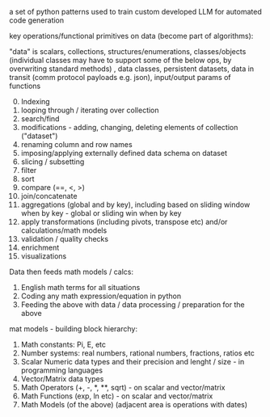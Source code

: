 a set of python patterns used to train custom developed LLM for automated code generation

key operations/functional primitives on data (become part of algorithms):

"data" is scalars, collections, structures/enumerations, classes/objects (individual classes may have to support some of the below ops, by overwriting standard methods)
 , data classes, persistent datasets, data in transit (comm protocol payloads e.g. json), input/output params of functions

0. Indexing
1. looping through / iterating over collection
1. search/find
2. modifications - adding, changing, deleting elements of collection ("dataset")
3. renaming column and row names
4. imposing/applying externally defined data schema on dataset
2. slicing / subsetting
3. filter
4. sort
5. compare (==, <, >)
6. join/concatenate
7. aggregations (global and by key), including based on sliding window when by key - global or sliding win when by key
8. apply transformations (including pivots, transpose etc) and/or calculations/math models
9. validation / quality checks
10. enrichment
11. visualizations

Data then feeds math models / calcs:

1. English math terms for all situations
2. Coding any math expression/equation in python
3. Feeding the above with data / data processing / preparation for the above

 mat models - building block hierarchy:
 1. Math constants: Pi, E, etc
 2. Number systems: real numbers, rational numbers, fractions, ratios etc
 3. Scalar Numeric data types and their precision and lenght / size - in programming languages
 4. Vector/Matrix data types
 5. Math Operators (+, -, *, **, sqrt) - on scalar and vector/matrix
 6. Math Functions (exp, ln etc) - on scalar and vector/matrix
 7. Math Models (of the above)
(adjacent area is operations with dates)